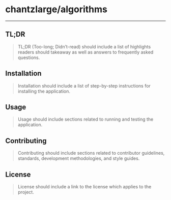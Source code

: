 # chantzlarge/algorithms

---

## TL;DR

> TL;DR (Too-long; Didn’t-read) should include a list of highlights readers should takeaway as well as answers to frequently asked questions.

## Installation

> Installation should include a list of step-by-step instructions for installing the application.

## Usage

> Usage should include sections related to running and testing the application.

## Contributing

> Contributing should include sections related to contributor guidelines, standards, development methodologies, and style guides.

## License

> License should include a link to the license which applies to the project.
